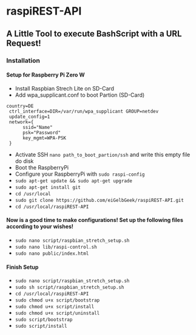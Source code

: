 # raspiREST-API

## A Little Tool to execute BashScript with a URL Request!

### Installation

#### Setup for Raspberry Pi Zero W
* Install Raspbian Strech Lite on SD-Card
* Add wpa_supplicant.conf to boot Partion (SD-Card)
```
country=DE
 ctrl_interface=DIR=/var/run/wpa_supplicant GROUP=netdev
 update_config=1
 network={
      ssid="Name"
      psk="Password"
      key_mgmt=WPA-PSK
 }
```
* Activate SSH `nano path_to_boot_partion/ssh` and write this empty file do disk
* Boot the RaspberryPi
* Configure your RaspberryPi with `sudo raspi-config`
* `sudo apt-get update && sudo apt-get upgrade`
* `sudo apt-get install git`
* `cd /usr/local`
* `sudo git clone https://github.com/eiGelbGeek/raspiREST-API.git`
* `cd /usr/local/raspiREST-API`

#### Now is a good time to make configurations! Set up the following files according to your wishes!
* `sudo nano script/raspbian_stretch_setup.sh`
* `sudo nano lib/raspi-control.sh`
* `sudo nano public/index.html`

#### Finish Setup
* `sudo nano script/raspbian_stretch_setup.sh`
* `sudo sh script/raspbian_stretch_setup.sh`
* `cd /usr/local/raspiREST-API`
* `sudo chmod u+x script/bootstrap`
* `sudo chmod u+x script/install`
* `sudo chmod u+x script/uninstall`
* `sudo script/bootstrap`
* `sudo script/install`
